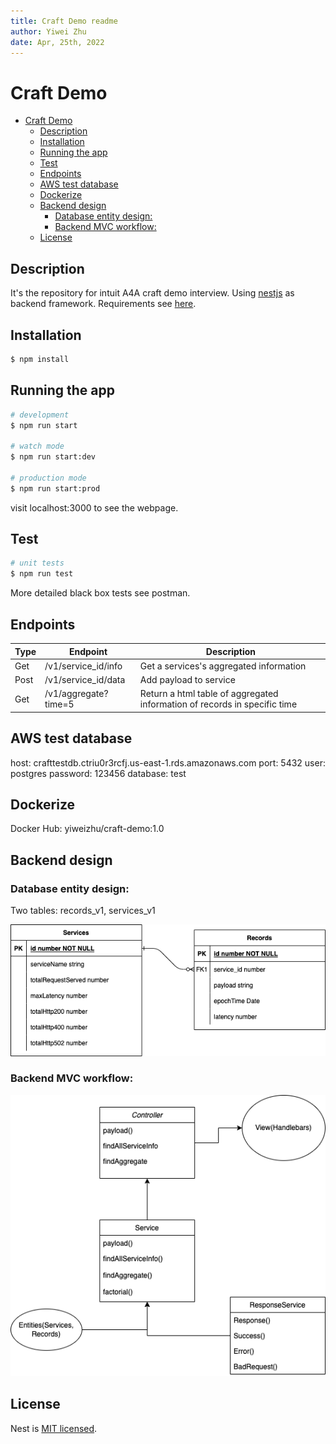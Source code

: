 ```yaml
---
title: Craft Demo readme
author: Yiwei Zhu
date: Apr, 25th, 2022
---
```


# Craft Demo

- [Craft Demo](#craft-demo)
  - [Description](#description)
  - [Installation](#installation)
  - [Running the app](#running-the-app)
  - [Test](#test)
  - [Endpoints](#endpoints)
  - [AWS test database](#aws-test-database)
  - [Dockerize](#dockerize)
  - [Backend design](#backend-design)
    - [Database entity design:](#database-entity-design)
    - [Backend MVC workflow:](#backend-mvc-workflow)
  - [License](#license)

## Description

It's the repository for intuit A4A craft demo interview. Using [nestjs](https://docs.nestjs.com/) as backend framework. Requirements see [here](./SRE%20A4A%20Craft%20Demo%20(1).docx).

## Installation

```bash
$ npm install
```

## Running the app

```bash
# development
$ npm run start

# watch mode
$ npm run start:dev

# production mode
$ npm run start:prod
```

visit localhost:3000 to see the webpage.

## Test

```bash
# unit tests
$ npm run test
```

More detailed black box tests see postman.

## Endpoints

|Type|Endpoint|Description|
|----|--------|-----------|
|Get |/v1/service_id/info|Get a services's aggregated information|
|Post|/v1/service_id/data|Add payload to service|
|Get |/v1/aggregate?time=5|Return a html table of aggregated information of records in specific time|

## AWS test database

host: crafttestdb.ctriu0r3rcfj.us-east-1.rds.amazonaws.com
port: 5432
user: postgres
password: 123456
database: test

## Dockerize

Docker Hub: yiweizhu/craft-demo:1.0

## Backend design

### Database entity design:

Two tables: records_v1, services_v1

![database entity design](./img/entity.drawio.png)

### Backend MVC workflow:
![MVC workflow](./img/MVC.drawio.png)

## License

Nest is [MIT licensed](LICENSE).
